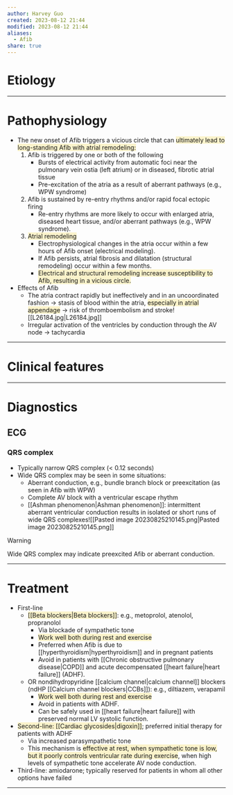 ```yaml
---
author: Harvey Guo
created: 2023-08-12 21:44
modified: 2023-08-12 21:44
aliases:
  - Afib
share: true
---
```

# Etiology


---
# Pathophysiology
- The new onset of Afib triggers a vicious circle that can <span style="background:rgba(240, 200, 0, 0.2)">ultimately lead to long-standing Afib with atrial remodeling:</span>
	1. Afib is triggered by one or both of the following
		- Bursts of electrical activity from automatic foci near the pulmonary vein ostia (left atrium) or in diseased, fibrotic atrial tissue 
		- Pre-excitation of the atria as a result of aberrant pathways (e.g., WPW syndrome)
	2. Afib is sustained by re-entry rhythms and/or rapid focal ectopic firing 
		- Re-entry rhythms are more likely to occur with enlarged atria, diseased heart tissue, and/or aberrant pathways (e.g., WPW syndrome).
	3. <span style="background:rgba(240, 200, 0, 0.2)">Atrial remodeling</span>
		- Electrophysiological changes in the atria occur within a few hours of Afib onset (electrical modeling).
		- If Afib persists, atrial fibrosis and dilatation (structural remodeling) occur within a few months.
		- <span style="background:rgba(240, 200, 0, 0.2)">Electrical and structural remodeling increase susceptibility to Afib, resulting in a vicious circle.</span>
- Effects of Afib
	- The atria contract rapidly but ineffectively and in an uncoordinated fashion → stasis of blood within the atria, <span style="background:rgba(240, 200, 0, 0.2)">especially in atrial appendage</span> → risk of thromboembolism and stroke![[L26184.jpg|L26184.jpg]]
	- Irregular activation of the ventricles by conduction through the AV node → tachycardia

---
# Clinical features

---
# Diagnostics
## ECG
### QRS complex
- Typically narrow QRS complex (< 0.12 seconds)
- Wide QRS complex may be seen in some situations:
	- Aberrant conduction, e.g., bundle branch block or preexcitation (as seen in Afib with WPW)
	- Complete AV block with a ventricular escape rhythm
	- [[Ashman phenomenon|Ashman phenomenon]]: intermittent aberrant ventricular conduction results in isolated or short runs of wide QRS complexes![[Pasted image 20230825210145.png|Pasted image 20230825210145.png]]

>[!warning] 
>Wide QRS complex may indicate preexcited Afib or aberrant conduction.

---
# Treatment
- First-line
	- <span style="background:rgba(240, 200, 0, 0.2)">[[Beta blockers|Beta blockers]]</span>: e.g., metoprolol, atenolol, propranolol
		- Via blockade of sympathetic tone
		- <span style="background:rgba(240, 200, 0, 0.2)">Work well both during rest and exercise</span>
		- Preferred when Afib is due to [[hyperthyroidism|hyperthyroidism]] and in pregnant patients
		- Avoid in patients with [[Chronic obstructive pulmonary disease|COPD]] and acute decompensated [[heart failure|heart failure]] (ADHF).
	- OR nondihydropyridine [[calcium channel|calcium channel]] blockers (ndHP [[Calcium channel blockers|CCBs]]): e.g., diltiazem, verapamil
		- <span style="background:rgba(240, 200, 0, 0.2)">Work well both during rest and exercise</span>
		- Avoid in patients with ADHF. 
		- Can be safely used in [[heart failure|heart failure]] with preserved normal LV systolic function.
- <span style="background:rgba(240, 200, 0, 0.2)">Second-line: [[Cardiac glycosides|digoxin]]</span>; preferred initial therapy for patients with ADHF
	- Via increased parasympathetic tone
	- This mechanism is <span style="background:rgba(240, 200, 0, 0.2)">effective at rest, when sympathetic tone is low, but it poorly controls ventricular rate during exercise</span>, when high levels of sympathetic tone accelerate AV node conduction.
- Third-line: amiodarone; typically reserved for patients in whom all other options have failed

---
